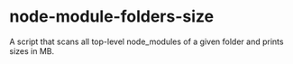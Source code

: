 # node-module-folders-size
A script that scans all top-level node_modules of a given folder and prints sizes in MB.
